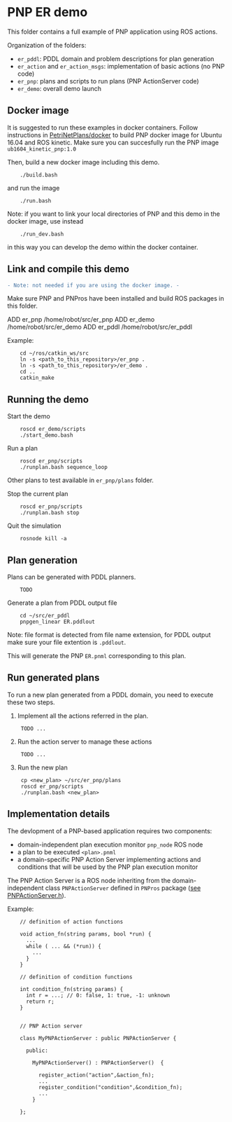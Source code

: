# PNP ER demo

This folder contains a full example of PNP application using ROS actions.

Organization of the folders:

* `er_pddl`: PDDL domain and problem descriptions for plan generation
* `er_action` and `er_action_msgs`: implementation of basic actions (no PNP code)
* `er_pnp`: plans and scripts to run plans (PNP ActionServer code)
* `er_demo`: overall demo launch

## Docker image

It is suggested to run these examples in docker containers. 
Follow instructions in [PetriNetPlans/docker](/docker) to build 
PNP docker image for Ubuntu 16.04 and ROS kinetic.
Make sure you can succesfully run the PNP image
```ub1604_kinetic_pnp:1.0```


Then, build a new docker image including this demo.

        ./build.bash

and run the image

        ./run.bash

Note: if you want to link your local directories of PNP and this demo in the docker image,
use instead

        ./run_dev.bash

in this way you can develop the demo within the docker container.


## Link and compile this demo

```diff
- Note: not needed if you are using the docker image. -
```

Make sure PNP and PNPros have been installed and build ROS packages in this folder.

ADD er_pnp /home/robot/src/er_pnp
ADD er_demo /home/robot/src/er_demo
ADD er_pddl /home/robot/src/er_pddl

Example:

        cd ~/ros/catkin_ws/src
        ln -s <path_to_this_repository>/er_pnp . 
        ln -s <path_to_this_repository>/er_demo .
        cd ..
        catkin_make


## Running the demo

Start the demo

        roscd er_demo/scripts
        ./start_demo.bash 

Run a plan

        roscd er_pnp/scripts
        ./runplan.bash sequence_loop

Other plans to test available in `er_pnp/plans` folder.

Stop the current plan

        roscd er_pnp/scripts
        ./runplan.bash stop

Quit the simulation

        rosnode kill -a


## Plan generation

Plans can be generated with PDDL planners.


        TODO



Generate a plan from PDDL output file

        cd ~/src/er_pddl
        pnpgen_linear ER.pddlout

Note: file format is detected from file name extension, for PDDL output
make sure your file extention is ```.pddlout```.

This will generate the PNP ```ER.pnml``` corresponding to this plan.


## Run generated plans

To run a new plan generated from a PDDL domain, you need to execute these two steps.

1) Implement all the actions referred in the plan.

        TODO ...

2) Run the action server to manage these actions

        TODO ...

3) Run the new plan

        cp <new_plan> ~/src/er_pnp/plans
        roscd er_pnp/scripts
        ./runplan.bash <new_plan>




## Implementation details

The devlopment of a PNP-based application requires two components:
* domain-independent plan execution monitor `pnp_node` ROS node
* a plan to be executed `<plan>.pnml`
* a domain-specific PNP Action Server implementing actions and conditions 
that will be used by the PNP plan execution monitor

The PNP Action Server is a ROS node inheriting from the domain-independent
class `PNPActionServer` defined in `PNPros` package 
([see PNPActionServer.h](/PNPros/ROS_bridge/pnp_ros/include/pnp_ros/PNPActionServer.h)).

Example:
        
        // definition of action functions

        void action_fn(string params, bool *run) {
          ...
          while ( ... && (*run)) {
            ...
          }
        }

        // definition of condition functions

        int condition_fn(string params) {
          int r = ...; // 0: false, 1: true, -1: unknown
          return r;
        }
        

        // PNP Action server

        class MyPNPActionServer : public PNPActionServer {

          public:

            MyPNPActionServer() : PNPActionServer()  { 
	        
              register_action("action",&action_fn);
              ...
              register_condition("condition",&condition_fn);
              ...
            }

        };





